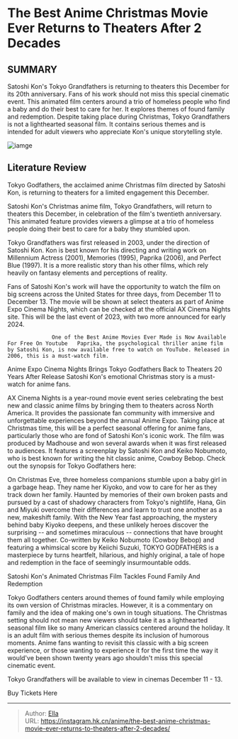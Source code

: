 # The Best Anime Christmas Movie Ever Returns to Theaters After 2 Decades


## SUMMARY 



  Satoshi Kon&#39;s Tokyo Grandfathers is returning to theaters this December for its 20th anniversary. Fans of his work should not miss this special cinematic event.   This animated film centers around a trio of homeless people who find a baby and do their best to care for her. It explores themes of found family and redemption.   Despite taking place during Christmas, Tokyo Grandfathers is not a lighthearted seasonal film. It contains serious themes and is intended for adult viewers who appreciate Kon&#39;s unique storytelling style.  

![iamge](https://static1.srcdn.com/wordpress/wp-content/uploads/2023/11/tokyo-godfathers.jpg)

## Literature Review

Tokyo Godfathers, the acclaimed anime Christmas film directed by Satoshi Kon, is returning to theaters for a limited engagement this December. 




Satoshi Kon&#39;s Christmas anime film, Tokyo Grandfathers, will return to theaters this December, in celebration of the film&#39;s twentieth anniversary. This animated feature provides viewers a glimpse at a trio of homeless people doing their best to care for a baby they stumbled upon.




Tokyo Grandfathers was first released in 2003, under the direction of Satoshi Kon. Kon is best known for his directing and writing work on Millennium Actress (2001), Memories (1995), Paprika (2006), and Perfect Blue (1997). It is a more realistic story than his other films, which rely heavily on fantasy elements and perceptions of reality.

          

Fans of Satoshi Kon&#39;s work will have the opportunity to watch the film on big screens across the United States for three days, from December 11 to December 13. The movie will be shown at select theaters as part of Anime Expo Cinema Nights, which can be checked at the official AX Cinema Nights site. This will be the last event of 2023, with two more announced for early 2024.

                  One of the Best Anime Movies Ever Made is Now Available For Free On Youtube   Paprika, the psychological thriller anime film by Satoshi Kon, is now available free to watch on YouTube. Released in 2006, this is a must-watch film.   





 Anime Expo Cinema Nights Brings Tokyo Godfathers Back to Theaters 20 Years After Release 
Satoshi Kon&#39;s emotional Christmas story is a must-watch for anime fans.

 

AX Cinema Nights is a year-round movie event series celebrating the best new and classic anime films by bringing them to theaters across North America. It provides the passionate fan community with immersive and unforgettable experiences beyond the annual Anime Expo. Taking place at Christmas time, this will be a perfect seasonal offering for anime fans, particularly those who are fond of Satoshi Kon&#39;s iconic work. The film was produced by Madhouse and won several awards when it was first released to audiences. It features a screenplay by Satoshi Kon and Keiko Nobumoto, who is best known for writing the hit classic anime, Cowboy Bebop. Check out the synopsis for Tokyo Godfathers here:


On Christmas Eve, three homeless companions stumble upon a baby girl in a garbage heap. They name her Kiyoko, and vow to care for her as they track down her family. Haunted by memories of their own broken pasts and pursued by a cast of shadowy characters from Tokyo&#39;s nightlife, Hana, Gin and Miyuki overcome their differences and learn to trust one another as a new, makeshift family. With the New Year fast approaching, the mystery behind baby Kiyoko deepens, and these unlikely heroes discover the surprising -- and sometimes miraculous -- connections that have brought them all together. Co-written by Keiko Nobumoto (Cowboy Bebop) and featuring a whimsical score by Keiichi Suzuki, TOKYO GODFATHERS is a masterpiece by turns heartfelt, hilarious, and highly original, a tale of hope and redemption in the face of seemingly insurmountable odds.







 Satoshi Kon&#39;s Animated Christmas Film Tackles Found Family And Redemption 
         

Tokyo Godfathers centers around themes of found family while employing its own version of Christmas miracles. However, it is a commentary on family and the idea of making one&#39;s own in tough situations. The Christmas setting should not mean new viewers should take it as a lighthearted seasonal film like so many American classics centered around the holiday. It is an adult film with serious themes despite its inclusion of humorous moments. Anime fans wanting to revisit this classic with a big screen experience, or those wanting to experience it for the first time the way it would&#39;ve been shown twenty years ago shouldn&#39;t miss this special cinematic event.

Tokyo Grandfathers will be available to view in cinemas December 11 - 13.

Buy Tickets Here






---

> Author: [Ella](https://instagram.hk.cn/)  
> URL: https://instagram.hk.cn/anime/the-best-anime-christmas-movie-ever-returns-to-theaters-after-2-decades/  

